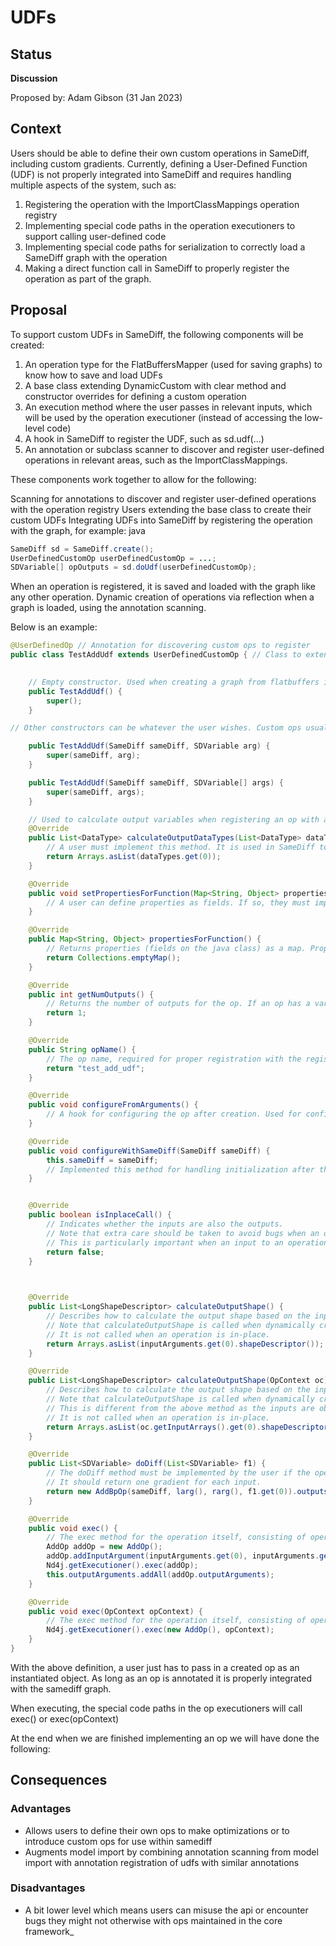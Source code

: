 # UDFs

## Status
**Discussion**

Proposed by: Adam Gibson (31 Jan 2023)


## Context

Users should be able to define their own custom operations in SameDiff, including custom gradients. 
Currently, defining a User-Defined Function (UDF) is not properly integrated into SameDiff and requires handling multiple aspects of the system, such as:

1. Registering the operation with the ImportClassMappings operation registry
2. Implementing special code paths in the operation executioners to support calling user-defined code
3. Implementing special code paths for serialization to correctly load a SameDiff graph with the operation
4. Making a direct function call in SameDiff to properly register the operation as part of the graph.

## Proposal 
To support custom UDFs in SameDiff, the following components will be created:

1. An operation type for the FlatBuffersMapper (used for saving graphs) to know how to save and load UDFs
2. A base class extending DynamicCustom with clear method and constructor overrides for defining a custom operation
3.  An execution method where the user passes in relevant inputs, which will be used by the operation executioner (instead of accessing the low-level code)
4. A hook in SameDiff to register the UDF, such as sd.udf(...)
5. An annotation or subclass scanner to discover and register user-defined operations in relevant areas, such as the ImportClassMappings.

These components work together to allow for the following:

Scanning for annotations to discover and register user-defined operations with the operation registry
Users extending the base class to create their custom UDFs
Integrating UDFs into SameDiff by registering the operation with the graph, for example:
java
```java
SameDiff sd = SameDiff.create();
UserDefinedCustomOp userDefinedCustomOp = ...;
SDVariable[] opOutputs = sd.doUdf(userDefinedCustomOp);
```

When an operation is registered, it is saved and loaded with the graph like any other operation.
Dynamic creation of operations via reflection when a graph is loaded, using the annotation scanning.

Below is an example:
```java
@UserDefinedOp // Annotation for discovering custom ops to register
public class TestAddUdf extends UserDefinedCustomOp { // Class to extend
    

    // Empty constructor. Used when creating a graph from flatbuffers in the underlying { org.nd4j.autodiff.samediff.serde.FlatBuffersMapper}.
    public TestAddUdf() {
        super();
    }

// Other constructors can be whatever the user wishes. Custom ops usually take in a SameDiff instance and one or more SDVariable args. These are the minimum components to instantiate an op. Each of these calls super(...) to properly configure the op to be used within the SameDiff graph passed in.

    public TestAddUdf(SameDiff sameDiff, SDVariable arg) {
        super(sameDiff, arg);
    }

    public TestAddUdf(SameDiff sameDiff, SDVariable[] args) {
        super(sameDiff, args);
    }

    // Used to calculate output variables when registering an op with a graph.
    @Override
    public List<DataType> calculateOutputDataTypes(List<DataType> dataTypes) {
        // A user must implement this method. It is used in SameDiff to determine the number of output variables needed when it can't be determined from getNumOutputs().
        return Arrays.asList(dataTypes.get(0));
    }

    @Override
    public void setPropertiesForFunction(Map<String, Object> properties) {
        // A user can define properties as fields. If so, they must implement this method and propertiesForFunction(). These are used to create an op from scratch when saving/loading a model.
    }

    @Override
    public Map<String, Object> propertiesForFunction() {
        // Returns properties (fields on the java class) as a map. Properties can be any value that is a field on the op itself. These properties are optional and may not be needed, depending on the op. All properties will end up being passed to the underlying iArguments, tArguments, and other associated data structures inherited from DynamicCustomOp.
        return Collections.emptyMap();
    }

    @Override
    public int getNumOutputs() {
        // Returns the number of outputs for the op. If an op has a variable number of outputs, a user will need to use an SDVariable.eval() call and an int to determine the number of outputs.
        return 1;
    }

    @Override
    public String opName() {
        // The op name, required for proper registration with the registry.
        return "test_add_udf";
    }

    @Override
    public void configureFromArguments() {
        // A hook for configuring the op after creation. Used for configuration from specified arguments, such as ints, floats/doubles, and input variables. The arguments referenced are the underlying arguments that get passed to every c/c++ ops, including iArguments, tArguments, dArguments, inputArguments, and outputArguments.
    }

    @Override
    public void configureWithSameDiff(SameDiff sameDiff) {
        this.sameDiff = sameDiff;
        // Implemented this method for handling initialization after the op is created. It initiates values using relevant SameDiff metadata, such as obtaining input and output argument metadata from SDVariable found as args().
    }


    @Override
    public boolean isInplaceCall() {
        // Indicates whether the inputs are also the outputs.
        // Note that extra care should be taken to avoid bugs when an operation is in-place.
        // This is particularly important when an input to an operation is a view.
        return false;
    }

 

    @Override
    public List<LongShapeDescriptor> calculateOutputShape() {
        // Describes how to calculate the output shape based on the inputs. 
        // Note that calculateOutputShape is called when dynamically creating output arrays to store the result of an operation's execution. 
        // It is not called when an operation is in-place.
        return Arrays.asList(inputArguments.get(0).shapeDescriptor());
    }

    @Override
    public List<LongShapeDescriptor> calculateOutputShape(OpContext oc) {
        // Describes how to calculate the output shape based on the inputs from the operation context. 
        // Note that calculateOutputShape is called when dynamically creating output arrays to store the result of an operation's execution. 
        // This is different from the above method as the inputs are obtained from the operation context instead of the operation itself. 
        // It is not called when an operation is in-place.
        return Arrays.asList(oc.getInputArrays().get(0).shapeDescriptor());
    }

    @Override
    public List<SDVariable> doDiff(List<SDVariable> f1) {
        // The doDiff method must be implemented by the user if the operation is to be used for training. 
        // It should return one gradient for each input.
        return new AddBpOp(sameDiff, larg(), rarg(), f1.get(0)).outputs();
    }

    @Override
    public void exec() {
        // The exec method for the operation itself, consisting of operation execution and setting the outputs for the operation.
        AddOp addOp = new AddOp();
        addOp.addInputArgument(inputArguments.get(0), inputArguments.get(1));
        Nd4j.getExecutioner().exec(addOp);
        this.outputArguments.addAll(addOp.outputArguments);
    }

    @Override
    public void exec(OpContext opContext) {
        // The exec method for the operation itself, consisting of operation execution and setting the outputs for the operation context.
        Nd4j.getExecutioner().exec(new AddOp(), opContext);
    }
}

```

With the above definition, a user just has to pass in a created op as an instantiated object.
As long as an op is annotated it is properly integrated with the samediff graph.

When executing, the special code paths in the op executioners will call exec() or exec(opContext)

At the end when we are finished implementing an op we will have done the following:


## Consequences

### Advantages

* Allows users to define their own ops to make optimizations or to introduce custom ops
for use within samediff
* Augments model import by combining annotation scanning from model import with 
annotation registration of udfs with similar annotations

### Disadvantages
* A bit lower level which means users can misuse the api or encounter bugs they might not 
otherwise with ops maintained in the core framework_